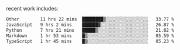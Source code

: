 
<!--<img width="1415" height="100" alt="blu" src="https://github.com/rdsilva01/rdsilva01/assets/101207588/deb060e5-d035-4f09-b511-e3f50605b207">-->

<!-- \> Enthusiastic about developing and building solutions <br>
\> Computer Science and Engineering @ UBI -->

<!-- <a href="https://www.rodrigosilva.live/">personal website</a> 🏁 -->

<!-- ![](https://komarev.com/ghpvc/?username=rdsilva01) -->

recent work includes:
<!--START_SECTION:waka-->

```txt
Other        11 hrs 22 mins  ████████▒░░░░░░░░░░░░░░░░   33.77 %
JavaScript   9 hrs 2 mins    ██████▓░░░░░░░░░░░░░░░░░░   26.87 %
Python       7 hrs 21 mins   █████▒░░░░░░░░░░░░░░░░░░░   21.82 %
Markdown     1 hr 53 mins    █▒░░░░░░░░░░░░░░░░░░░░░░░   05.59 %
TypeScript   1 hr 45 mins    █▒░░░░░░░░░░░░░░░░░░░░░░░   05.23 %
```

<!--END_SECTION:waka-->

